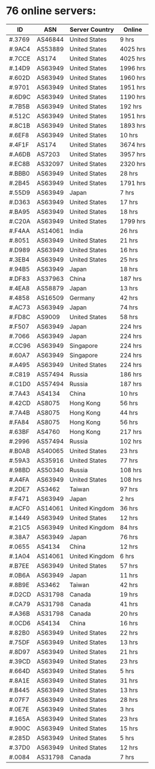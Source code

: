 # 76 online servers:

| ID | ASN | Server Country | Online |
| ------ | ------ | ------ | ------ |
| #.3769 | AS46844 | United States | 9 hrs |
| #.9AC4 | AS53889 | United States | 4025 hrs |
| #.7CCE | AS174 | United States | 4025 hrs |
| #.14D9 | AS63949 | United States | 1996 hrs |
| #.602D | AS63949 | United States | 1960 hrs |
| #.9701 | AS63949 | United States | 1951 hrs |
| #.6D9C | AS63949 | United States | 1190 hrs |
| #.7B5B | AS63949 | United States | 192 hrs |
| #.512C | AS63949 | United States | 1951 hrs |
| #.8C1B | AS63949 | United States | 1893 hrs |
| #.6EF8 | AS63949 | United States | 10 hrs |
| #.4F1F | AS174 | United States | 3674 hrs |
| #.A6DB | AS7203 | United States | 3957 hrs |
| #.EC8B | AS32097 | United States | 2320 hrs |
| #.BBB0 | AS63949 | United States | 28 hrs |
| #.2B45 | AS63949 | United States | 1791 hrs |
| #.55D9 | AS63949 | Japan | 7 hrs |
| #.D363 | AS63949 | United States | 17 hrs |
| #.BA95 | AS63949 | United States | 18 hrs |
| #.C20A | AS63949 | United States | 1799 hrs |
| #.F4AA | AS14061 | India | 26 hrs |
| #.8051 | AS63949 | United States | 21 hrs |
| #.D989 | AS63949 | United States | 16 hrs |
| #.3EB4 | AS63949 | United States | 25 hrs |
| #.94B5 | AS63949 | Japan | 18 hrs |
| #.DF83 | AS37963 | China | 187 hrs |
| #.4EA8 | AS58879 | Japan | 13 hrs |
| #.4858 | AS16509 | Germany | 42 hrs |
| #.AC73 | AS63949 | Japan | 74 hrs |
| #.FD8C | AS9009 | United States | 58 hrs |
| #.F507 | AS63949 | Japan | 224 hrs |
| #.7066 | AS63949 | Japan | 224 hrs |
| #.CC96 | AS63949 | Singapore | 224 hrs |
| #.60A7 | AS63949 | Singapore | 224 hrs |
| #.A495 | AS63949 | United States | 224 hrs |
| #.C819 | AS57494 | Russia | 186 hrs |
| #.C1D0 | AS57494 | Russia | 187 hrs |
| #.7A43 | AS4134 | China | 10 hrs |
| #.42CD | AS8075 | Hong Kong | 56 hrs |
| #.7A4B | AS8075 | Hong Kong | 44 hrs |
| #.FA84 | AS8075 | Hong Kong | 56 hrs |
| #.63BF | AS4760 | Hong Kong | 217 hrs |
| #.2996 | AS57494 | Russia | 102 hrs |
| #.B0AB | AS40065 | United States | 23 hrs |
| #.59A3 | AS35916 | United States | 77 hrs |
| #.98BD | AS50340 | Russia | 108 hrs |
| #.A4FA | AS63949 | United States | 108 hrs |
| #.2DE7 | AS3462 | Taiwan | 97 hrs |
| #.F471 | AS63949 | Japan | 2 hrs |
| #.ACF0 | AS14061 | United Kingdom | 36 hrs |
| #.1449 | AS63949 | United States | 12 hrs |
| #.21C5 | AS63949 | United Kingdom | 84 hrs |
| #.38A7 | AS63949 | Japan | 76 hrs |
| #.0655 | AS4134 | China | 12 hrs |
| #.1A04 | AS14061 | United Kingdom | 6 hrs |
| #.B7EE | AS63949 | United States | 57 hrs |
| #.0B6A | AS63949 | Japan | 11 hrs |
| #.8B9E | AS3462 | Taiwan | 42 hrs |
| #.D2CD | AS31798 | Canada | 19 hrs |
| #.CA79 | AS31798 | Canada | 41 hrs |
| #.A36B | AS31798 | Canada | 20 hrs |
| #.0CD6 | AS4134 | China | 16 hrs |
| #.82B0 | AS63949 | United States | 22 hrs |
| #.75DF | AS63949 | United States | 13 hrs |
| #.8D97 | AS63949 | United States | 21 hrs |
| #.39CD | AS63949 | United States | 23 hrs |
| #.664D | AS63949 | United States | 5 hrs |
| #.8A1E | AS63949 | United States | 31 hrs |
| #.B445 | AS63949 | United States | 13 hrs |
| #.07F7 | AS63949 | United States | 28 hrs |
| #.0E7E | AS63949 | United States | 3 hrs |
| #.165A | AS63949 | United States | 23 hrs |
| #.900C | AS63949 | United States | 15 hrs |
| #.285D | AS63949 | United States | 5 hrs |
| #.37D0 | AS63949 | United States | 12 hrs |
| #.0084 | AS31798 | Canada | 7 hrs |

